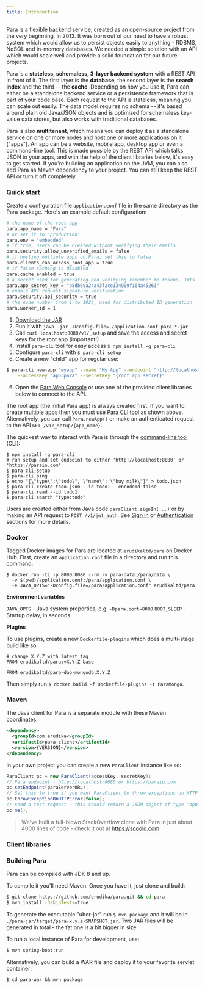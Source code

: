 ```yaml
---
title: Introduction
---
```


Para is a flexible backend service, created as an open-source project from the very beginning, in 2013.
It was born out of our need to have a robust system which would allow us to persist objects easily to anything -
RDBMS, NoSQL and in-memory databases. We needed a simple solution with an API which would scale well and provide a
solid foundation for our future projects.

Para is a **stateless, schemaless, 3-layer backend system** with a REST API in front of it.
The first layer is the **database**, the second layer is the **search index** and the third -- the **cache**.
Depending on how you use it, Para can either be a standalone backend service or a persistence
framework that is part of your code base. Each request to the API is stateless, meaning you can scale out easily.
The data model requires no schema -- it's based around plain old Java/JSON objects and is optimized for schemaless
key-value data stores, but also works with traditional databases.

Para is also **multitenant**, which means you can deploy it as a standalone service on one or more nodes and host one
or more applications on it ("apps"). An app can be a website, mobile app, desktop app or even a command-line tool.
This is made possible by the REST API which talks JSON to your apps, and with the help of the client libraries below,
it's easy to get started. If you're building an application on the JVM, you can also add Para as Maven dependency to
your project. You can still keep the REST API or turn it off completely.

### Quick start

Create a configuration file `application.conf` file in the same directory as the Para package.
Here's an example default configuration:
```bash
# the name of the root app
para.app_name = "Para"
# or set it to 'production'
para.env = "embedded"
# if true, users can be created without verifying their emails
para.security.allow_unverified_emails = false
# if hosting multiple apps on Para, set this to false
para.clients_can_access_root_app = true
# if false caching is disabled
para.cache_enabled = true
# a secret used for generating and verifying remember me tokens, JWTs. should be a long random string
para.app_secret_key = "b8db69a24a43f2ce134909f164a45263"
# enable API request signature verification
para.security.api_security = true
# the node number from 1 to 1024, used for distributed ID generation
para.worker_id = 1
```

1. [Download the JAR](https://github.com/erudika/para/releases)
2. Run it with `java -jar -Dconfig.file=./application.conf para-*.jar`
3. Call `curl localhost:8080/v1/_setup` and save the access and secret keys for the root app (important!)
4. Install `para-cli` tool for easy access `$ npm install -g para-cli`
5. Configure `para-cli` with `$ para-cli setup`
6. Create a new "child" app for regular use:
```bash
$ para-cli new-app "myapp" --name "My App" --endpoint "http://localhost:8080" \
	--accessKey "app:para" --secretKey "{root app secret}"
```
6. Open the [Para Web Console](https://console.paraio.org) or use one of the provided
client libraries below to connect to the API.

The root app (the initial Para app) is always created first. If you want to create multiple apps then you must
use [Para CLI tool](https://github.com/Erudika/para-cli) as shown above. Alternatively, you can call `Para.newApp()`
or make an authenticated request to the API `GET /v1/_setup/{app_name}`.

The quickest way to interact with Para is through the [command-line tool](https://github.com/Erudika/para-cli) (CLI):
```
$ npm install -g para-cli
# run setup and set endpoint to either 'http://localhost:8080' or 'https://paraio.com'
$ para-cli setup
$ para-cli ping
$ echo "{\"type\":\"todo\", \"name\": \"buy milk\"}" > todo.json
$ para-cli create todo.json --id todo1 --encodeId false
$ para-cli read --id todo1
$ para-cli search "type:todo"
```

Users are created either from Java code `paraClient.signIn(...)` or by making an API request to `POST /v1/jwt_auth`. See
[Sign in](#034-api-jwt-signin) or [Authentication](#033-restauth) sections for more details.

### Docker

Tagged Docker images for Para are located at `erudikaltd/para` on Docker Hub.
First, create an `application.conf` file in a directory and run this command:

```
$ docker run -ti -p 8080:8080 --rm -v para-data:/para/data \
  -v $(pwd)/application.conf:/para/application.conf \
  -e JAVA_OPTS="-Dconfig.file=/para/application.conf" erudikaltd/para
```

**Environment variables**

`JAVA_OPTS` - Java system properties, e.g. `-Dpara.port=8000`
`BOOT_SLEEP` - Startup delay, in seconds

**Plugins**

To use plugins, create a new `Dockerfile-plugins` which does a multi-stage build like so:
```
# change X.Y.Z with latest tag
FROM erudikaltd/para:vX.Y.Z-base

FROM erudikaltd/para-dao-mongodb:X.Y.Z
```

Then simply run `$ docker build -f Dockerfile-plugins -t ParaMongo`.

### Maven

The Java client for Para is a separate module with these Maven coordinates:

```xml
<dependency>
  <groupId>com.erudika</groupId>
  <artifactId>para-client</artifactId>
  <version>{VERSION}</version>
</dependency>
```

In your own project you can create a new `ParaClient` instance like so:

```java
ParaClient pc = new ParaClient(accessKey, secretKey);
// Para endpoint - http://localhost:8080 or https://paraio.com
pc.setEndpoint(paraServerURL);
// Set this to true if you want ParaClient to throw exceptions on HTTP errors
pc.throwExceptionOnHTTPError(false);
// send a test request - this should return a JSON object of type 'app'
pc.me();
```

> We've built a full-blown StackOverflow clone with Para in just about 4000 lines of code - check it out at https://scoold.com

### Client libraries

<div class="row">
  <div class="col-sm-4 text-center">
		<a href="https://github.com/Erudika/para/tree/master/para-client" class="btn-client">
			<i class="devicon-java-plain-wordmark"></i>
		</a>
	</div>
  <div class="col-sm-4 text-center">
		<a href="https://github.com/Erudika/para-client-js" class="btn-client">
			<i class="devicon-javascript-plain"></i>
		</a>
	</div>
  <div class="col-sm-4 text-center">
		<a href="https://github.com/Erudika/para-client-php" class="btn-client">
			<i class="devicon-php-plain"></i>
		</a>
	</div>
</div>
<div class="row">
	<div class="col-sm-4 text-center">
		<a href="https://github.com/Erudika/para-client-csharp" class="btn-client">
			<i class="devicon-dot-net-plain-wordmark"></i>
		</a>
	</div>
  <div class="col-sm-4 text-center">
		<a href="https://github.com/Erudika/para-client-android" class="btn-client">
			<i class="devicon-android-plain"></i>
		</a>
	</div>
  <div class="col-sm-4 text-center">
		<a href="https://github.com/Erudika/para-client-ios" class="btn-client">
			<i class="devicon-apple-original"></i>
		</a>
	</div>
</div>
<div class="row">
  <div class="col-sm-12 text-center">
		<a href="https://github.com/Erudika/para-client-python" class="btn-client">
			<i class="devicon-python-plain-wordmark"></i>
		</a>
	</div>
</div>

### Building Para

Para can be compiled with JDK 8 and up.

To compile it you'll need Maven. Once you have it, just clone and build:

```sh
$ git clone https://github.com/erudika/para.git && cd para
$ mvn install -DskipTests=true
```
To generate the executable "uber-jar" run `$ mvn package` and it will be in `./para-jar/target/para-x.y.z-SNAPSHOT.jar`.
Two JAR files will be generated in total - the fat one is a bit bigger in size.

To run a local instance of Para for development, use:
```sh
$ mvn spring-boot:run
```
Alternatively, you can build a WAR file and deploy it to your favorite servlet container:
```
$ cd para-war && mvn package
```